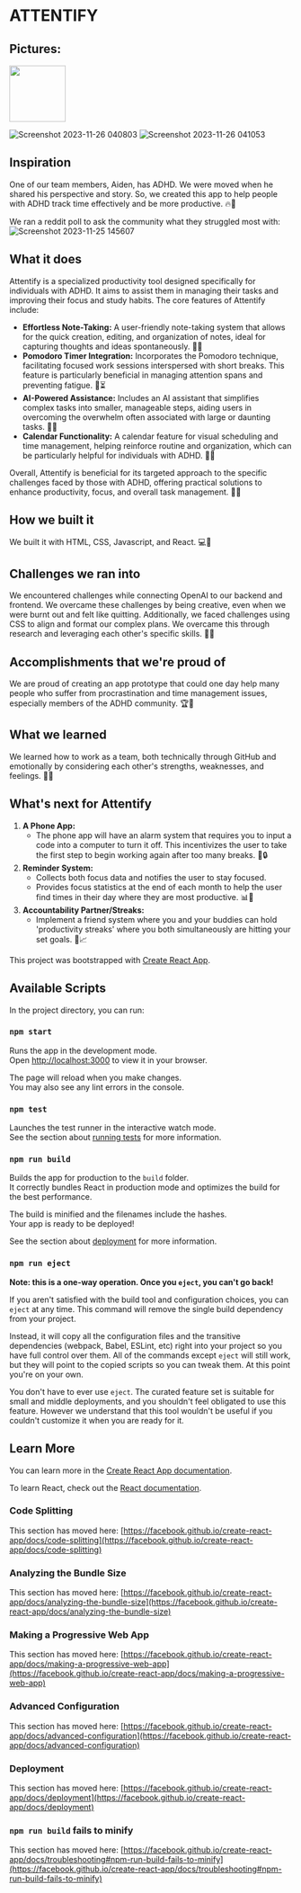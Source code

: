 # ATTENTIFY


## Pictures:
<img src="![Screenshot 2023-11-26 040615](https://github.com/bowenlin1101/attentify/assets/94808336/70b6076f-6e04-4190-a96c-1255cc4fecd7)" width="100" />

![Screenshot 2023-11-26 040803](https://github.com/bowenlin1101/attentify/assets/94808336/953836a4-9196-4351-a186-7e66da88979a)
![Screenshot 2023-11-26 041053](https://github.com/bowenlin1101/attentify/assets/94808336/7207e5bd-f2e9-42b3-9182-e3e4d19c202f)


## Inspiration
One of our team members, Aiden, has ADHD. We were moved when he shared his perspective and story. So, we created this app to help people with ADHD track time effectively and be more productive. 🔥🌟

We ran a reddit poll to ask the community what they struggled most with:
![Screenshot 2023-11-25 145607](https://github.com/bowenlin1101/attentify/assets/94808336/5d8469ca-f669-452a-9c6a-62c224ec7118)

## What it does
Attentify is a specialized productivity tool designed specifically for individuals with ADHD. It aims to assist them in managing their tasks and improving their focus and study habits. The core features of Attentify include:

- **Effortless Note-Taking:** A user-friendly note-taking system that allows for the quick creation, editing, and organization of notes, ideal for capturing thoughts and ideas spontaneously. 📝🎨
- **Pomodoro Timer Integration:** Incorporates the Pomodoro technique, facilitating focused work sessions interspersed with short breaks. This feature is particularly beneficial in managing attention spans and preventing fatigue. 🍅⏳
- **AI-Powered Assistance:** Includes an AI assistant that simplifies complex tasks into smaller, manageable steps, aiding users in overcoming the overwhelm often associated with large or daunting tasks. 🤖🚀
- **Calendar Functionality:** A calendar feature for visual scheduling and time management, helping reinforce routine and organization, which can be particularly helpful for individuals with ADHD. 📅🌈

Overall, Attentify is beneficial for its targeted approach to the specific challenges faced by those with ADHD, offering practical solutions to enhance productivity, focus, and overall task management. 🚀✨

## How we built it
We built it with HTML, CSS, Javascript, and React. 💻🔧

## Challenges we ran into
We encountered challenges while connecting OpenAI to our backend and frontend. We overcame these challenges by being creative, even when we were burnt out and felt like quitting. Additionally, we faced challenges using CSS to align and format our complex plans. We overcame this through research and leveraging each other's specific skills. 🤔💡

## Accomplishments that we're proud of
We are proud of creating an app prototype that could one day help many people who suffer from procrastination and time management issues, especially members of the ADHD community. 🏆🎉

## What we learned
We learned how to work as a team, both technically through GitHub and emotionally by considering each other's strengths, weaknesses, and feelings. 🤝🧠

## What's next for Attentify
1. **A Phone App:**
   - The phone app will have an alarm system that requires you to input a code into a computer to turn it off. This incentivizes the user to take the first step to begin working again after too many breaks. 📱🔒
2. **Reminder System:**
   - Collects both focus data and notifies the user to stay focused.
   - Provides focus statistics at the end of each month to help the user find times in their day where they are most productive. 📊🔔
3. **Accountability Partner/Streaks:**
   - Implement a friend system where you and your buddies can hold 'productivity streaks' where you both simultaneously are hitting your set goals. 👫📈



This project was bootstrapped with [Create React App](https://github.com/facebook/create-react-app).

## Available Scripts

In the project directory, you can run:

### `npm start`

Runs the app in the development mode.\
Open [http://localhost:3000](http://localhost:3000) to view it in your browser.

The page will reload when you make changes.\
You may also see any lint errors in the console.

### `npm test`

Launches the test runner in the interactive watch mode.\
See the section about [running tests](https://facebook.github.io/create-react-app/docs/running-tests) for more information.

### `npm run build`

Builds the app for production to the `build` folder.\
It correctly bundles React in production mode and optimizes the build for the best performance.

The build is minified and the filenames include the hashes.\
Your app is ready to be deployed!

See the section about [deployment](https://facebook.github.io/create-react-app/docs/deployment) for more information.

### `npm run eject`

**Note: this is a one-way operation. Once you `eject`, you can't go back!**

If you aren't satisfied with the build tool and configuration choices, you can `eject` at any time. This command will remove the single build dependency from your project.

Instead, it will copy all the configuration files and the transitive dependencies (webpack, Babel, ESLint, etc) right into your project so you have full control over them. All of the commands except `eject` will still work, but they will point to the copied scripts so you can tweak them. At this point you're on your own.

You don't have to ever use `eject`. The curated feature set is suitable for small and middle deployments, and you shouldn't feel obligated to use this feature. However we understand that this tool wouldn't be useful if you couldn't customize it when you are ready for it.

## Learn More

You can learn more in the [Create React App documentation](https://facebook.github.io/create-react-app/docs/getting-started).

To learn React, check out the [React documentation](https://reactjs.org/).

### Code Splitting

This section has moved here: [https://facebook.github.io/create-react-app/docs/code-splitting](https://facebook.github.io/create-react-app/docs/code-splitting)

### Analyzing the Bundle Size

This section has moved here: [https://facebook.github.io/create-react-app/docs/analyzing-the-bundle-size](https://facebook.github.io/create-react-app/docs/analyzing-the-bundle-size)

### Making a Progressive Web App

This section has moved here: [https://facebook.github.io/create-react-app/docs/making-a-progressive-web-app](https://facebook.github.io/create-react-app/docs/making-a-progressive-web-app)

### Advanced Configuration

This section has moved here: [https://facebook.github.io/create-react-app/docs/advanced-configuration](https://facebook.github.io/create-react-app/docs/advanced-configuration)

### Deployment

This section has moved here: [https://facebook.github.io/create-react-app/docs/deployment](https://facebook.github.io/create-react-app/docs/deployment)

### `npm run build` fails to minify

This section has moved here: [https://facebook.github.io/create-react-app/docs/troubleshooting#npm-run-build-fails-to-minify](https://facebook.github.io/create-react-app/docs/troubleshooting#npm-run-build-fails-to-minify)
